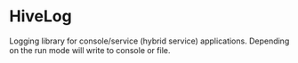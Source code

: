 HiveLog
=======

Logging library for console/service (hybrid service) applications. Depending on the run mode will write to console or file.
